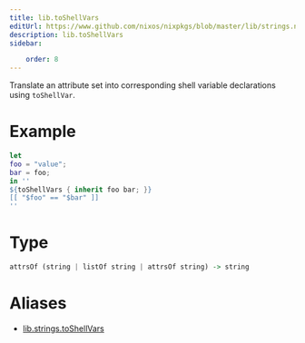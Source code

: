 ```yaml
---
title: lib.toShellVars
editUrl: https://www.github.com/nixos/nixpkgs/blob/master/lib/strings.nix#L715C17
description: lib.toShellVars
sidebar:

    order: 8
---
```


Translate an attribute set into corresponding shell variable declarations
using `toShellVar`.

# Example

```nix
let
foo = "value";
bar = foo;
in ''
${toShellVars { inherit foo bar; }}
[[ "$foo" == "$bar" ]]
''
```

# Type

```haskell
attrsOf (string | listOf string | attrsOf string) -> string
```


# Aliases

- [lib.strings.toShellVars](./reference/lib/strings/lib-strings-toShellVars)


